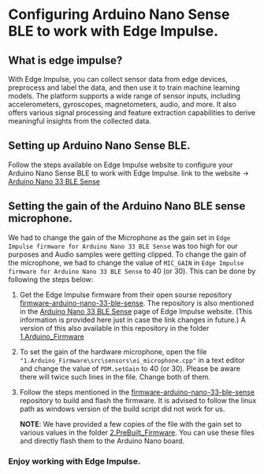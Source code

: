 # Configuring Arduino Nano Sense BLE to work with Edge Impulse.

## What is edge impulse?

With Edge Impulse, you can collect sensor data from edge devices, preprocess and label the data, and then use it to train machine learning models. The platform supports a wide range of sensor inputs, including accelerometers, gyroscopes, magnetometers, audio, and more. It also offers various signal processing and feature extraction capabilities to derive meaningful insights from the collected data.

## Setting up Arduino Nano Sense BLE.

Follow the steps available on Edge Impulse website to configure your Arduino Nano Sense BLE to work with Edge Impulse.
link to the website -> [Arduino Nano 33 BLE Sense](https://docs.edgeimpulse.com/docs/development-platforms/officially-supported-mcu-targets/arduino-nano-33-ble-sense)

## Setting the gain of the Arduino Nano BLE sense microphone.

We had to change the gain of the Microphone as the gain set in ```Edge Impulse firmware for Arduino Nano 33 BLE Sense``` was too high for our purposes and Audio samples were getting clipped. To change the gain of the microphone, we had to change the value of ```MIC_GAIN``` in ```Edge Impulse firmware for Arduino Nano 33 BLE Sense``` to 40 (or 30). This can be done by following the steps below:

1. Get the Edge Impulse firmware from their open sourse repository [firmware-arduino-nano-33-ble-sense](https://github.com/edgeimpulse/firmware-arduino-nano-33-ble-sense). The repository is also mentioned in the [Arduino Nano 33 BLE Sense](https://docs.edgeimpulse.com/docs/development-platforms/officially-supported-mcu-targets/arduino-nano-33-ble-sense) page of Edge Impulse website. (This information is provided here just in case the link changes in future.) A version of this also available in this repository in the folder [1.Arduino_Firmware]()

2. To set the gain of the hardware microphone, open the file ```"1.Arduino_Firmware\src\sensors\ei_microphone.cpp"``` in a text editor and change the value of ```PDM.setGain``` to 40 (or 30). Please be aware there will twice such lines in the file. Change both of them. 


3. Follow the steps mentioned in the [firmware-arduino-nano-33-ble-sense](https://github.com/edgeimpulse/firmware-arduino-nano-33-ble-sense) repository to build and flash the firmware. It is advised to follow the linux path as windows version of the build script did not work for us.

    **NOTE**: We have provided a few copies of the file with the gain set to various values in the folder [2.PreBuilt_Firmware](). You can use these files and directly flash them to the Arduino Nano board.



### **Enjoy working with Edge Impulse.**